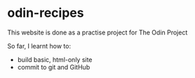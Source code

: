 # odin-recipes
This website is done as a practise project for The Odin Project

So far, I learnt how to:
 - build basic, html-only site
 - commit to git and GitHub